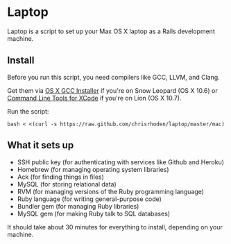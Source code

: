 Laptop
======

Laptop is a script to set up your Max OS X laptop as a Rails development machine.

Install
-------

Before you run this script, you need compilers like GCC, LLVM, and Clang.

Get them via [OS X GCC Installer](https://github.com/kennethreitz/osx-gcc-installer/)
if you're on Snow Leopard (OS X 10.6) or
[Command Line Tools for XCode](https://developer.apple.com/downloads/index.action)
if you're on Lion (OS X 10.7).

Run the script:

    bash < <(curl -s https://raw.github.com/chrisrhoden/laptop/master/mac)

What it sets up
---------------

* SSH public key (for authenticating with services like Github and Heroku)
* Homebrew (for managing operating system libraries)
* Ack (for finding things in files)
* MySQL (for storing relational data)
* RVM (for managing versions of the Ruby programming language)
* Ruby language (for writing general-purpose code)
* Bundler gem (for managing Ruby libraries)
* MySQL gem (for making Ruby talk to SQL databases)

It should take about 30 minutes for everything to install, depending on your machine.
